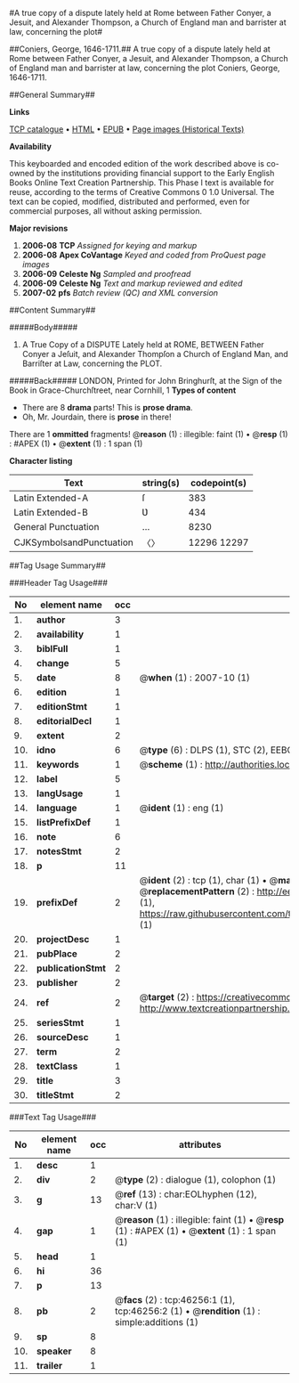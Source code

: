 #A true copy of a dispute lately held at Rome between Father Conyer, a Jesuit, and Alexander Thompson, a Church of England man and barrister at law, concerning the plot#

##Coniers, George, 1646-1711.##
A true copy of a dispute lately held at Rome between Father Conyer, a Jesuit, and Alexander Thompson, a Church of England man and barrister at law, concerning the plot
Coniers, George, 1646-1711.

##General Summary##

**Links**

[TCP catalogue](http://www.ota.ox.ac.uk/tcp/)  • 
[HTML](http://tei.it.ox.ac.uk/tcp/Texts-HTML/free/A34/A34397.html)  • 
[EPUB](http://tei.it.ox.ac.uk/tcp/Texts-EPUB/free/A34/A34397.epub) • 
[Page images (Historical Texts)](https://data.historicaltexts.jisc.ac.uk/view?pubId=eebo-11076717e&pageId=eebo-11076717e-46256-1)

**Availability**

This keyboarded and encoded edition of the
	       work described above is co-owned by the institutions
	       providing financial support to the Early English Books
	       Online Text Creation Partnership. This Phase I text is
	       available for reuse, according to the terms of Creative
	       Commons 0 1.0 Universal. The text can be copied,
	       modified, distributed and performed, even for
	       commercial purposes, all without asking permission.

**Major revisions**

1. __2006-08__ __TCP__ *Assigned for keying and markup*
1. __2006-08__ __Apex CoVantage__ *Keyed and coded from ProQuest page images*
1. __2006-09__ __Celeste Ng__ *Sampled and proofread*
1. __2006-09__ __Celeste Ng__ *Text and markup reviewed and edited*
1. __2007-02__ __pfs__ *Batch review (QC) and XML conversion*

##Content Summary##

#####Body#####

1. A True Copy of a DISPUTE Lately held at ROME, BETWEEN Father Conyer a Jeſuit, and Alexander Thompſon a Church of England Man, and Barriſter at Law, concerning the PLOT.

#####Back#####
LONDON, Printed for John Bringhurſt, at the Sign of the Book in Grace-Churchſtreet, near Cornhill, 1
**Types of content**

  * There are 8 **drama** parts! This is **prose drama**.
  * Oh, Mr. Jourdain, there is **prose** in there!

There are 1 **ommitted** fragments! 
 @__reason__ (1) : illegible: faint (1)  •  @__resp__ (1) : #APEX (1)  •  @__extent__ (1) : 1 span (1)

**Character listing**


|Text|string(s)|codepoint(s)|
|---|---|---|
|Latin Extended-A|ſ|383|
|Latin Extended-B|Ʋ|434|
|General Punctuation|…|8230|
|CJKSymbolsandPunctuation|〈〉|12296 12297|

##Tag Usage Summary##

###Header Tag Usage###

|No|element name|occ|attributes|
|---|---|---|---|
|1.|__author__|3||
|2.|__availability__|1||
|3.|__biblFull__|1||
|4.|__change__|5||
|5.|__date__|8| @__when__ (1) : 2007-10 (1)|
|6.|__edition__|1||
|7.|__editionStmt__|1||
|8.|__editorialDecl__|1||
|9.|__extent__|2||
|10.|__idno__|6| @__type__ (6) : DLPS (1), STC (2), EEBO-CITATION (1), OCLC (1), VID (1)|
|11.|__keywords__|1| @__scheme__ (1) : http://authorities.loc.gov/ (1)|
|12.|__label__|5||
|13.|__langUsage__|1||
|14.|__language__|1| @__ident__ (1) : eng (1)|
|15.|__listPrefixDef__|1||
|16.|__note__|6||
|17.|__notesStmt__|2||
|18.|__p__|11||
|19.|__prefixDef__|2| @__ident__ (2) : tcp (1), char (1)  •  @__matchPattern__ (2) : ([0-9\-]+):([0-9IVX]+) (1), (.+) (1)  •  @__replacementPattern__ (2) : http://eebo.chadwyck.com/downloadtiff?vid=$1&page=$2 (1), https://raw.githubusercontent.com/textcreationpartnership/Texts/master/tcpchars.xml#$1 (1)|
|20.|__projectDesc__|1||
|21.|__pubPlace__|2||
|22.|__publicationStmt__|2||
|23.|__publisher__|2||
|24.|__ref__|2| @__target__ (2) : https://creativecommons.org/publicdomain/zero/1.0/ (1), http://www.textcreationpartnership.org/docs/. (1)|
|25.|__seriesStmt__|1||
|26.|__sourceDesc__|1||
|27.|__term__|2||
|28.|__textClass__|1||
|29.|__title__|3||
|30.|__titleStmt__|2||


###Text Tag Usage###

|No|element name|occ|attributes|
|---|---|---|---|
|1.|__desc__|1||
|2.|__div__|2| @__type__ (2) : dialogue (1), colophon (1)|
|3.|__g__|13| @__ref__ (13) : char:EOLhyphen (12), char:V (1)|
|4.|__gap__|1| @__reason__ (1) : illegible: faint (1)  •  @__resp__ (1) : #APEX (1)  •  @__extent__ (1) : 1 span (1)|
|5.|__head__|1||
|6.|__hi__|36||
|7.|__p__|13||
|8.|__pb__|2| @__facs__ (2) : tcp:46256:1 (1), tcp:46256:2 (1)  •  @__rendition__ (1) : simple:additions (1)|
|9.|__sp__|8||
|10.|__speaker__|8||
|11.|__trailer__|1||
